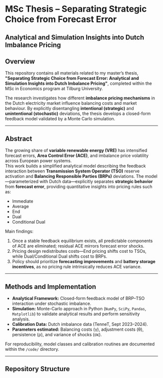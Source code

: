 # MSc Thesis – Separating Strategic Choice from Forecast Error  
**Analytical and Simulation Insights into Dutch Imbalance Pricing**  
---

## Overview  
This repository contains all materials related to my master’s thesis, **"Separating Strategic Choice from Forecast Error: Analytical and Simulation Insights into Dutch Imbalance Pricing"**, completed within the MSc in Economics program at Tilburg University.

The research investigates how different **imbalance pricing mechanisms** in the Dutch electricity market influence balancing costs and market behaviour. By explicitly disentangling **intentional (strategic)** and **unintentional (stochastic)** deviations, the thesis develops a closed-form feedback model validated by a Monte Carlo simulation.

---

## Abstract  
The growing share of **variable renewable energy (VRE)** has intensified forecast errors, **Area Control Error (ACE)**, and imbalance price volatility across European power systems.  
This work builds a simplified analytical model describing the feedback interaction between **Transmission System Operator (TSO)** reserve activation and **Balancing Responsible Parties (BRPs)** deviations. The model—parameterized with Dutch data—explicitly separates **strategic behavior** from **forecast error**, providing quantitative insights into pricing rules such as:
- Immediate  
- Average  
- End  
- Dual  
- Conditional Dual  

Main findings:  
1. Once a stable feedback equilibrium exists, all predictable components of ACE are eliminated; residual ACE mirrors forecast error shocks.  
2. Pricing design redistributes costs—End pricing shifts cost to TSOs, while Dual/Conditional Dual shifts cost to BRPs.  
3. Policy should prioritize **forecasting improvements** and **battery storage incentives**, as no pricing rule intrinsically reduces ACE variance.

---

## Methods and Implementation  
- **Analytical Framework:** Closed-form feedback model of BRP–TSO interaction under stochastic imbalance.  
- **Simulation:** Monte-Carlo approach in Python (`NumPy`, `SciPy`, `Pandas`, `Matplotlib`) to validate analytical results and perform sensitivity analysis.  
- **Calibration Data:** Dutch imbalance data (TenneT, Sept 2023–2024).  
- **Parameters estimated:** Balancing costs (γ), adjustment costs (θ), persistence (ρ), and variance of shocks (σϵ).

For reproducibility, model classes and calibration routines are documented within the `/code/` directory.

---

## Repository Structure  
